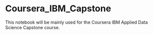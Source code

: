 # Coursera_IBM_Capstone
This notebook  will be mainly used for the Coursera IBM Applied Data Science Capstone course.
